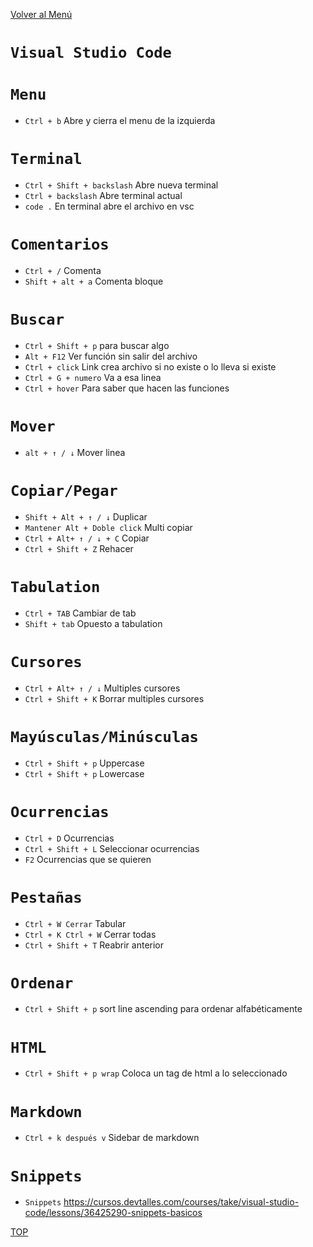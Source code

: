 [Volver al Menú](/readme.md)

# `Visual Studio Code`

# `Menu`

- `Ctrl + b` Abre y cierra el menu de la izquierda

# `Terminal`

- `Ctrl + Shift + backslash` Abre nueva terminal
- `Ctrl + backslash` Abre terminal actual
- `code .` En terminal abre el archivo en vsc

# `Comentarios`

- `Ctrl + /` Comenta
- `Shift + alt + a` Comenta bloque

# `Buscar`

- `Ctrl + Shift + p` para buscar algo
- `Alt + F12` Ver función sin salir del archivo
- `Ctrl + click` Link crea archivo si no existe o lo lleva si existe
- `Ctrl + G + numero` Va a esa linea
- `Ctrl + hover` Para saber que hacen las funciones

# `Mover`

- `alt + ↑ / ↓` Mover linea

# `Copiar/Pegar`

- `Shift + Alt + ↑ / ↓` Duplicar
- `Mantener Alt + Doble click` Multi copiar
- `Ctrl + Alt+ ↑ / ↓ + C` Copiar
- `Ctrl + Shift + Z` Rehacer

# `Tabulation`

- `Ctrl + TAB` Cambiar de tab
- `Shift + tab` Opuesto a tabulation

# `Cursores`

- `Ctrl + Alt+ ↑ / ↓` Multiples cursores
- `Ctrl + Shift + K` Borrar multiples cursores

# `Mayúsculas/Minúsculas`

- `Ctrl + Shift + p` Uppercase
- `Ctrl + Shift + p` Lowercase

# `Ocurrencias`

- `Ctrl + D` Ocurrencias
- `Ctrl + Shift + L` Seleccionar ocurrencias
- `F2` Ocurrencias que se quieren

# `Pestañas`

- `Ctrl + W Cerrar` Tabular
- `Ctrl + K Ctrl + W` Cerrar todas
- `Ctrl + Shift + T` Reabrir anterior

# `Ordenar`

- `Ctrl + Shift + p` sort line ascending para ordenar alfabéticamente

# `HTML`

- `Ctrl + Shift + p wrap` Coloca un tag de html a lo seleccionado

# `Markdown`

- `Ctrl + k después v` Sidebar de markdown

# `Snippets`

- `Snippets` https://cursos.devtalles.com/courses/take/visual-studio-code/lessons/36425290-snippets-basicos

[TOP](#visual-studio-code)
